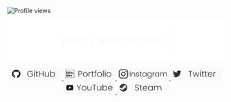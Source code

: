 ![Profile views](https://gpvc.arturio.dev/mKsDEV08)

<div align="center">
  <a href="https://github.com/mKsDEV08">
    <img src="welcome.gif" width="720">
  </a>
</div>
<br>
<div align="center">
  <a href="https://github.com/mKsDEV08/" target="_blank">
    <img src="github-badge.png" width="120" target="_blank">
  </a>
  <a href="https://mksdev08.github.io/" target="_blank">
    <img src="portfolio-badge.png" width="120" target="_blank">
  </a>
  <a href="https://www.instagram.com/sk.marcao/" target="_blank">
    <img src="instagram-badge.png" width="120" target="_blank">
  </a>
  <a href="https://twitter.com/mKs_marcao" target="_blank">
    <img src="twitter-badge.png" width="120" target="_blank">
  </a>
  <a href="https://www.youtube.com/@mksfuture" target="_blank">
    <img src="youtube-badge.png" width="120" target="_blank">
  </a>
  <a href="https://steamcommunity.com/profiles/76561198983224433/" target="_blank">
    <img src="steam-badge.png" width="120" target="_blank">
  </a>
